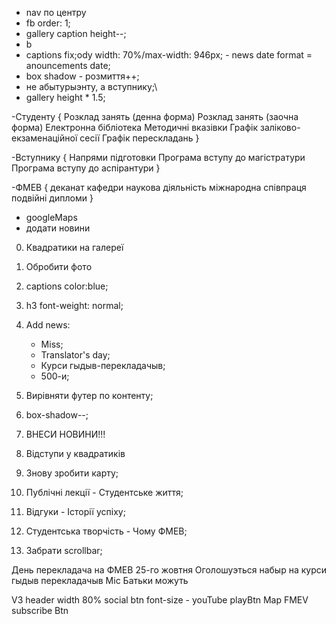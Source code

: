 - nav по центру
- fb order: 1;
- gallery caption height--;
- b
- captions fix;ody width: 70%/max-width: 946px;
               - news date format = anouncements date;
- box shadow - розмиття++;
- не абытурыэнту, а вступнику;\
- gallery height * 1.5;

-Студенту {
    Розклад занять (денна форма)
    Розклад занять (заочна форма)
    Електронна бібліотека
    Методичні вказівки
    Графік заліково-екзаменаційної сесії
    Графік перескладань
}

-Вступнику {
    Напрями підготовки
    Програма вступу до магістратури
    Програма вступу до аспірантури
}

-ФМЕВ {
    деканат
    кафедри
    наукова діяльність
    міжнародна співпраця
    подвійні дипломи
}

- googleMaps
- додати новини

0) Квадратики на галереї
0) Обробити фото
0) captions color:blue;
0) h3 font-weight: normal;
5) Add news:
    - Miss;
    - Translator's day;
    - Курси гыдыв-перекладачыв;
    - 500-и;
0) Вирівняти футер по контенту;
0) box-shadow--;

1) ВНЕСИ НОВИНИ!!!
0) Відступи у квадратиків
0) Знову зробити карту;
0) Публічні лекції - Студентське життя;
0) Відгуки - Історії успіху;
0) Студентська творчість - Чому ФМЕВ;
0) Забрати scrollbar;

День перекладача на ФМЕВ 25-го жовтня
Оголошуэться набыр на курси гыдыв перекладачыв
Міс
Батьки можуть

V3
header width 80%
social btn font-size -
youTube playBtn
Map FMEV
subscribe Btn
